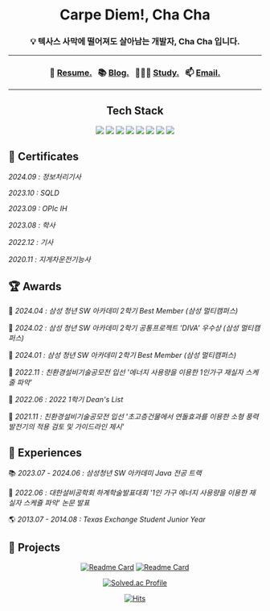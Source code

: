 <div align="center">

# Carpe Diem!, Cha Cha
### 💡 텍사스 사막에 떨어져도 살아남는 개발자, Cha Cha 입니다.

---
### 🧾 [Resume.](https://chachablog.vercel.app/about)&nbsp;&nbsp; 📚 [Blog.](https://chachablog.vercel.app/)&nbsp;&nbsp; 👨🏻‍🎓 [Study.](https://chachablog.vercel.app/?tag=%F0%9F%93%9A+Study)&nbsp;&nbsp; 📫 [Email.](mailto:cha3088@gmail.com)
---
## Tech Stack
<img src="https://img.shields.io/badge/Kotlin-7F52FF?style=flat&logo=Kotlin&logoColor=white">
<img src="https://img.shields.io/badge/Spring-6DB33F?style=flat&logo=Spring&logoColor=white" />
<img src="https://img.shields.io/badge/Springboot-6DB33F?style=flat&logo=Spring-boot&logoColor=white" />

<img src="https://img.shields.io/badge/MySQL-4479A1?style=flat&logo=MySQL&logoColor=white" />
<img src="https://img.shields.io/badge/Hibernate-59666C?style=flat&logo=Hibernate&logoColor=white" />
<img src="https://img.shields.io/badge/Amazon AWS-232F3E?style=flat-square&logo=Amazon%20AWS&logoColor=white"/>
<img src="https://img.shields.io/badge/Docker-2496ED?style=flat-square&logo=Docker&logoColor=white"/>
<img src="https://img.shields.io/badge/git-F05032?style=flat-square&logo=git&logoColor=ffffff"/>
</div>

## 🥇 Certificates
*2024.09 : 정보처리기사*

*2023.10 : SQLD*

*2023.09 : OPIc IH*

*2023.08 : 학사*

*2022.12 : 기사*

*2020.11 : 지게차운전기능사*

## 🏆 Awards

🏅 *2024.04 : 삼성 청년 SW 아카데미 2학기 Best Member (삼성 멀티캠퍼스)*

🏅 *2024.02 : 삼성 청년 SW 아카데미 2학기 공통프로젝트 'DIVA' 우수상 (삼성 멀티캠퍼스)*

🏅 *2024.01 : 삼성 청년 SW 아카데미 2학기 Best Member (삼성 멀티캠퍼스)*

🏅 *2022.11 : 친환경설비기술공모전 입선 '에너지 사용량을 이용한 1인가구 재실자 스케줄 파악'*

🏅 *2022.06 : 2022 1학기 Dean's List*

🏅 *2021.11 : 친환경설비기술공모전 입선 '초고층건물에서 연돌효과를 이용한 소형 풍력발전기의 적용 검토 및 가이드라인 제시'*

## 🎈 Experiences

📚 *2023.07 - 2024.06 : 삼성청년 SW 아카데미 Java 전공 트랙*

📝 *2022.06 : 대한설비공학회 하계학술발표대회 '1인 가구 에너지 사용량을 이용한 재실자 스케쥴 파악' 논문 발표*

🌎 *2013.07 - 2014.08 : Texas Exchange Student Junior Year*

## 🚀 Projects
<div align="center">
  
[![Readme Card](https://github-readme-stats.vercel.app/api/pin/?username=ChaCha3088&repo=DIVA&theme=gruvbox)](https://github.com/ChaCha3088/DIVA) [![Readme Card](https://github-readme-stats.vercel.app/api/pin/?username=ChaCha3088&repo=FitMe&theme=gruvbox)](https://github.com/ChaCha3088/FitMe)

[![Solved.ac Profile](http://mazassumnida.wtf/api/v2/generate_badge?boj=cha3088)](https://solved.ac/cha3088)

[![Hits](https://hits.seeyoufarm.com/api/count/incr/badge.svg?url=https%3A%2F%2Fgithub.com%2Fchacha3088&count_bg=%23555555&title_bg=%23555555&icon=&icon_color=%23555555&title=hits&edge_flat=true)](https://hits.seeyoufarm.com)

</div>
